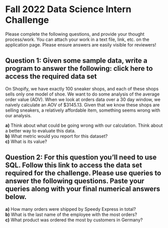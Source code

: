 # Fall 2022 Data Science Intern Challenge 

Please complete the following questions, and provide your thought process/work. You can attach your work in a text file, link, etc. on the application page. Please ensure answers are easily visible for reviewers!


## Question 1: Given some sample data, write a program to answer the following: click here to access the required data set

On Shopify, we have exactly 100 sneaker shops, and each of these shops sells only one model of shoe. We want to do some analysis of the average order value (AOV). When we look at orders data over a 30 day window, we naively calculate an AOV of $3145.13. Given that we know these shops are selling sneakers, a relatively affordable item, something seems wrong with our analysis. 

**a)** Think about what could be going wrong with our calculation. Think about a better way to evaluate this data. <br/> 
**b)** What metric would you report for this dataset?<br/>
**c)** What is its value?


## Question 2: For this question you’ll need to use SQL. Follow this link to access the data set required for the challenge. Please use queries to answer the following questions. Paste your queries along with your final numerical answers below.

**a)** How many orders were shipped by Speedy Express in total?<br/>
**b)** What is the last name of the employee with the most orders?<br/>
**c)** What product was ordered the most by customers in Germany?
